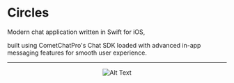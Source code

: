 
# Circles
Modern chat application written in Swift for iOS,

built using CometChatPro's Chat SDK loaded with advanced in-app messaging features for smooth user experience.

---

<div id="gif" align="center">

![Alt Text](https://im5.ezgif.com/tmp/ezgif-5-a2a8c9479e.gif)

<div>
